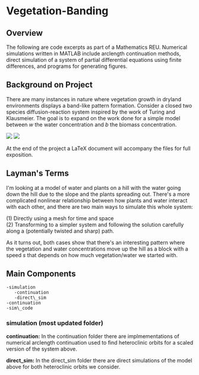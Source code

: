 # Vegetation-Banding

## Overview

The following are code excerpts as part of a Mathematics REU. Numerical simulations written in MATLAB include arclength continuation methods, direct simulation of a system of partial differential equations using finite differences, and programs for generating figures.

## Background on Project

There are many instances in nature where vegetation growth in dryland environments displays a band-like pattern formation. Consider a closed two species diffusion-reaction system inspired by the work of Turing and Klausmeier. The goal is to expand on the work done for a simple model between *w* the water concentration and *b* the biomass concentration. 

<img src="https://latex.codecogs.com/gif.latex?b_t=b_{xx}+wb^2-b"/>
<img src="https://latex.codecogs.com/gif.latex?w_t=cw_x-wb^2+b"/>

At the end of the project a LaTeX document will accompany the files for full exposition.

## Layman's Terms

I'm looking at a model of water and plants on a hill with the water going down the hill due to the slope and the plants spreading out. There's a more complicated nonlinear relationship between how plants and water interact with each other, and there are two main ways to simulate this whole system: 

(1) Directly using a mesh for time and space  
(2) Transforming to a simpler system and following the solution carefully along a (potentially twisted and sharp) path. 

As it turns out, both cases show that there's an interesting pattern where the vegetation and water concentrations move up the hill as a block with a speed *s* that depends on how much vegetation/water we started with.

## Main Components
```
-simulation
   -continuation
   -direct\_sim
-continuation
-sim\_code
```
### simulation (most updated folder)

**continuation:** In the continuation folder there are implmementations of numerical arclength continuation used to find heteroclinic orbits for a scaled version of the system above.  

**direct\_sim:** In the direct\_sim folder there are direct simulations of the model above for both heteroclinic orbits we consider.




